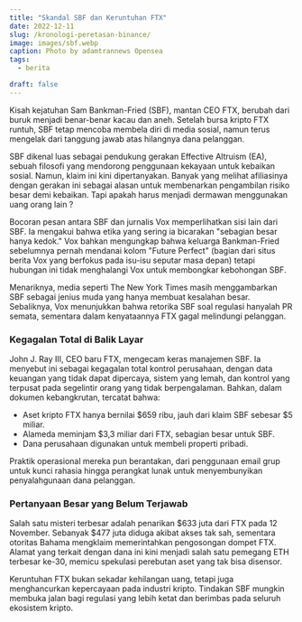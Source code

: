 ```yaml
---
title: "Skandal SBF dan Keruntuhan FTX"
date: 2022-12-11
slug: /kronologi-peretasan-binance/
image: images/sbf.webp
caption: Photo by adamtrannews Opensea
tags:
  - berita

draft: false
---
```


Kisah kejatuhan Sam Bankman-Fried (SBF), mantan CEO FTX, berubah dari buruk menjadi benar-benar kacau dan aneh. Setelah bursa kripto FTX runtuh, SBF tetap mencoba membela diri di media sosial, namun terus mengelak dari tanggung jawab atas hilangnya dana pelanggan.

SBF dikenal luas sebagai pendukung gerakan Effective Altruism (EA), sebuah filosofi yang mendorong penggunaan kekayaan untuk kebaikan sosial. Namun, klaim ini kini dipertanyakan. Banyak yang melihat afiliasinya dengan gerakan ini sebagai alasan untuk membenarkan pengambilan risiko besar demi kebaikan. Tapi apakah harus menjadi dermawan menggunakan uang orang lain ?

Bocoran pesan antara SBF dan jurnalis Vox memperlihatkan sisi lain dari SBF. Ia mengakui bahwa etika yang sering ia bicarakan "sebagian besar hanya kedok." Vox bahkan mengungkap bahwa keluarga Bankman-Fried sebelumnya pernah mendanai kolom "Future Perfect" (bagian dari situs berita Vox yang berfokus pada isu-isu seputar masa depan) tetapi hubungan ini tidak menghalangi Vox untuk membongkar kebohongan SBF.

Menariknya, media seperti The New York Times masih menggambarkan SBF sebagai jenius muda yang hanya membuat kesalahan besar. Sebaliknya, Vox menunjukkan bahwa retorika SBF soal regulasi hanyalah PR semata, sementara dalam kenyataannya FTX gagal melindungi pelanggan.

### Kegagalan Total di Balik Layar

John J. Ray III, CEO baru FTX, mengecam keras manajemen SBF. Ia menyebut ini sebagai kegagalan total kontrol perusahaan, dengan data keuangan yang tidak dapat dipercaya, sistem yang lemah, dan kontrol yang terpusat pada segelintir orang yang tidak berpengalaman. Bahkan, dalam dokumen kebangkrutan, tercatat bahwa:

- Aset kripto FTX hanya bernilai $659 ribu, jauh dari klaim SBF sebesar $5 miliar.
- Alameda meminjam $3,3 miliar dari FTX, sebagian besar untuk SBF.
- Dana perusahaan digunakan untuk membeli properti pribadi.

Praktik operasional mereka pun berantakan, dari penggunaan email grup untuk kunci rahasia hingga perangkat lunak untuk menyembunyikan penyalahgunaan dana pelanggan.

### Pertanyaan Besar yang Belum Terjawab

Salah satu misteri terbesar adalah penarikan $633 juta dari FTX pada 12 November. Sebanyak $477 juta diduga akibat akses tak sah, sementara otoritas Bahama mengklaim memerintahkan pengosongan dompet FTX. Alamat yang terkait dengan dana ini kini menjadi salah satu pemegang ETH terbesar ke-30, memicu spekulasi perebutan aset yang tak bisa disensor.

Keruntuhan FTX bukan sekadar kehilangan uang, tetapi juga menghancurkan kepercayaan pada industri kripto. Tindakan SBF mungkin membuka jalan bagi regulasi yang lebih ketat dan berimbas pada seluruh ekosistem kripto.
